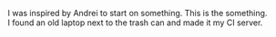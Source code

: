 I was inspired by Andrei to start on something. This is the something.  
I found an old laptop next to the trash can and made it my CI server.  
